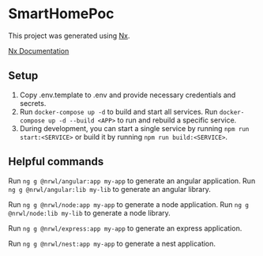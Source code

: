 # SmartHomePoc

This project was generated using [Nx](https://nx.dev).

[Nx Documentation](https://nx.dev/angular)

## Setup

1. Copy .env.template to .env and provide necessary credentials and secrets.
2. Run `docker-compose up -d` to build and start all services. Run `docker-compose up -d --build <APP>` to run and rebuild a specific service.
3. During development, you can start a single service by running `npm run start:<SERVICE>` or build it by running `npm run build:<SERVICE>`.

## Helpful commands

Run `ng g @nrwl/angular:app my-app` to generate an angular application.
Run `ng g @nrwl/angular:lib my-lib` to generate an angular library.

Run `ng g @nrwl/node:app my-app` to generate a node application.
Run `ng g @nrwl/node:lib my-lib` to generate a node library.

Run `ng g @nrwl/express:app my-app` to generate an express application.

Run `ng g @nrwl/nest:app my-app` to generate a nest application.